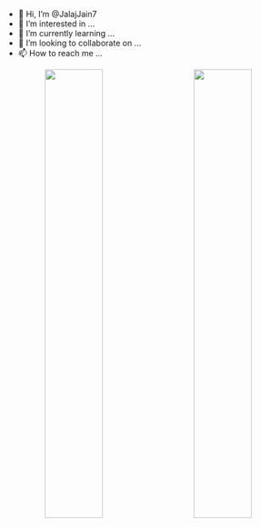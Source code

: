 - 👋 Hi, I’m @JalajJain7
- 👀 I’m interested in ...
- 🌱 I’m currently learning ...
- 💞️ I’m looking to collaborate on ...
- 📫 How to reach me ...



<!-- ![Anurag's GitHub stats](https://github-readme-stats.vercel.app/api?username=JalajJain7&count_private=true&include_all_commits=true&hide=issues) -->

<!-- [![Top Langs](https://github-readme-stats.vercel.app/api/top-langs/?username=anuraghazra&layout=compact)](https://github.com/anuraghazra/github-readme-stats) -->


<!-- <div class="row">
  <div class="column" width="50%">
    
  </div>
  <div class="column" width="50%">
    <img width="40%" src="https://github-readme-stats.vercel.app/api/top-langs/?username=anuraghazra&layout=compact" />
  </div>
</div> -->

<p align="center">
  <img width="45%" src="https://github-readme-stats.vercel.app/api?username=JalajJain7&count_private=true&include_all_commits=true&hide=issues&line_height=38" />
&nbsp; &nbsp; &nbsp; &nbsp;
  <img width="45%" src="https://github-readme-stats.vercel.app/api/top-langs/?username=anuraghazra&layout=compact" />
</p>
<!---
JalajJain7/JalajJain7 is a ✨ special ✨ repository because its `README.md` (this file) appears on your GitHub profile.
You can click the Preview link to take a look at your changes.
--->
